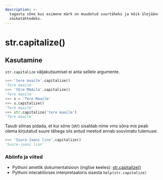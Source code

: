 ```yaml
---
description: >-
  tagasta sõne kus esimene märk on muudetud suurtäheks ja kõik ülejäänud
  väiketähtedeks.
---
```


# str.capitalize\(\)

## Kasutamine

`str.capitalize` väljakutsumisel ei anta sellele argumente.

```python
>>> 'tere maailm'.capitalize()
'Tere maailm'
>>> 'tEre MAAilm'.capitalize()
'Tere maailm'
>>> s = 'Tere Maailm'
>>> s.capitalize()
'Tere maailm'
>>> str.capitalize('tere maailm')
'Tere maailm'
```

Tasub silmas pidada, et kui sõne \(str\) sisaldab nime vms sõna mis peab olema kirjutatud suure tähega siis antud meetod annab soovimatu tulemuse:

```python
>>> 'Suure-Jaani linn'.capitalize()
'Suure-jaani linn'
```

### Abiinfo ja viited

* Pythoni ametlik dokumentatsioon \(inglise keeles\): [str.capitalize\(\)](https://docs.python.org/3/library/stdtypes.html#str.capitalize)
* Pythoni interaktiivses interpretaatoris sisesta `help(str.capitalize)`



